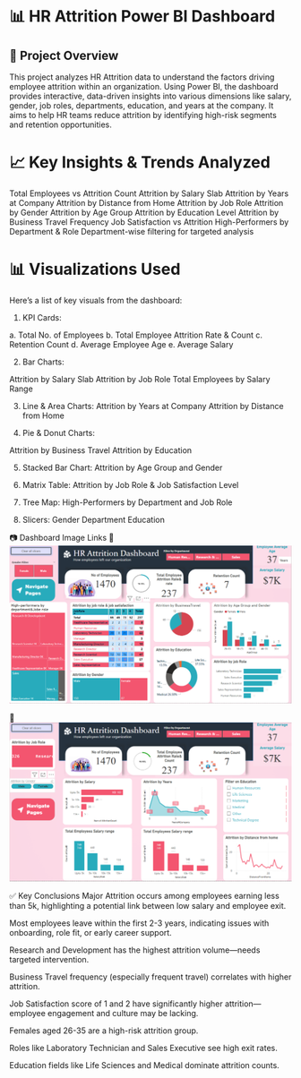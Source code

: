 # 📊 HR Attrition Power BI Dashboard
## 🧩 Project Overview
This project analyzes HR Attrition data to understand the factors driving employee attrition within an organization. Using Power BI, the dashboard provides interactive, data-driven insights into various dimensions like salary, gender, job roles, departments, education, and years at the company. It aims to help HR teams reduce attrition by identifying high-risk segments and retention opportunities.

# 📈 Key Insights & Trends Analyzed

Total Employees vs Attrition Count
Attrition by Salary Slab
Attrition by Years at Company
Attrition by Distance from Home
Attrition by Job Role
Attrition by Gender
Attrition by Age Group
Attrition by Education Level
Attrition by Business Travel Frequency
Job Satisfaction vs Attrition
High-Performers by Department & Role
Department-wise filtering for targeted analysis

# 📊 Visualizations Used
Here’s a list of key visuals from the dashboard:

1. KPI Cards:

a. Total No. of Employees
b. Total Employee Attrition Rate & Count
c. Retention Count
d. Average Employee Age
e. Average Salary

2. Bar Charts:

Attrition by Salary Slab
Attrition by Job Role
Total Employees by Salary Range

3. Line & Area Charts:
Attrition by Years at Company
Attrition by Distance from Home

4. Pie & Donut Charts:

Attrition by Business Travel
Attrition by Education

5. Stacked Bar Chart:
Attrition by Age Group and Gender

6. Matrix Table:
Attrition by Job Role & Job Satisfaction Level

7. Tree Map:
High-Performers by Department and Job Role

8. Slicers:
Gender
Department
Education

📷 Dashboard Image Links
📍 ![Page 1](https://github.com/sheetalgat-hubGit/HR-Attrition-PowerBi-project/blob/main/page1.png)

📍 ![Page 2](https://github.com/sheetalgat-hubGit/HR-Attrition-PowerBi-project/blob/main/page2.png)

✅ Key Conclusions
Major Attrition occurs among employees earning less than 5k, highlighting a potential link between low salary and employee exit.

Most employees leave within the first 2-3 years, indicating issues with onboarding, role fit, or early career support.

Research and Development has the highest attrition volume—needs targeted intervention.

Business Travel frequency (especially frequent travel) correlates with higher attrition.

Job Satisfaction score of 1 and 2 have significantly higher attrition—employee engagement and culture may be lacking.

Females aged 26-35 are a high-risk attrition group.

Roles like Laboratory Technician and Sales Executive see high exit rates.

Education fields like Life Sciences and Medical dominate attrition counts.

